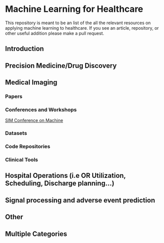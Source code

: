 # Machine Learning for Healthcare
This repository is meant to be an list of the all the relevant resources on applying machine learning to healthcare. If you see an article, repository, or other useful addition please make a pull request.

## Introduction

## Precision Medicine/Drug Discovery

## Medical Imaging

### Papers 

### Conferences and Workshops
[SIM Conference on Machine](http://siim.org/page/2017CMIMI)

### Datasets

### Code Repositories 

### Clinical Tools

## Hospital Operations (i.e OR Utilization, Scheduling, Discharge planning...)

## Signal processing and adverse event prediction

## Other

## Multiple Categories 
